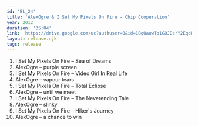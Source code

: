 ```yaml
---
id: 'BL_24'
title: 'AlexOgre & I Set My Pixels On Fire - Chip Cooperation'
year: 2012
duration: '35:04'
link: 'https://drive.google.com/uc?authuser=0&id=1BqQauwTo1GQJDsrY2EqoWQ2POwKD5npL&export=download'
layout: release.njk
tags: release
---
```


01. I Set My Pixels On Fire – Sea of Dreams
02. AlexOgre – purple screen
03. I Set My Pixels On Fire – Video Girl In Real Life
04. AlexOgre – vapour tears
05. I Set My Pixels On Fire – Total Eclipse
06. AlexOgre – until we meet
07. I Set My Pixels On Fire – The Neverending Tale
08. AlexOgre – slinky
09. I Set My Pixels On Fire – Hiker's Journey
10. AlexOgre – a chance to win